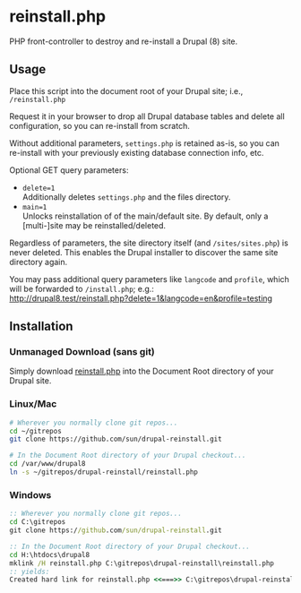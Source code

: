 # reinstall.php

PHP front-controller to destroy and re-install a Drupal (8) site.

## Usage

Place this script into the document root of your Drupal site; i.e.,
`/reinstall.php`

Request it in your browser to drop all Drupal database tables and delete all
configuration, so you can re-install from scratch.

Without additional parameters, `settings.php` is retained as-is, so you can
re-install with your previously existing database connection info, etc.

Optional GET query parameters:

* `delete=1`  
  Additionally deletes `settings.php` and the files directory.
* `main=1`  
  Unlocks reinstallation of of the main/default site. By default, only a
  [multi-]site may be reinstalled/deleted.

Regardless of parameters, the site directory itself (and `/sites/sites.php`) is
never deleted.  This enables the Drupal installer to discover the same site
directory again.

You may pass additional query parameters like `langcode` and `profile`, which
will be forwarded to `/install.php`; e.g.:  
http://drupal8.test/reinstall.php?delete=1&langcode=en&profile=testing


## Installation

### Unmanaged Download (sans git)

Simply download [reinstall.php](https://github.com/sun/drupal-reinstall/raw/master/reinstall.php) into the Document Root directory of your Drupal site.

### Linux/Mac

```sh
# Wherever you normally clone git repos...
cd ~/gitrepos
git clone https://github.com/sun/drupal-reinstall.git

# In the Document Root directory of your Drupal checkout...
cd /var/www/drupal8
ln -s ~/gitrepos/drupal-reinstall/reinstall.php
```

### Windows

```bat
:: Wherever you normally clone git repos...
cd C:\gitrepos
git clone https://github.com/sun/drupal-reinstall.git

:: In the Document Root directory of your Drupal checkout...
cd H:\htdocs\drupal8
mklink /H reinstall.php C:\gitrepos\drupal-reinstall\reinstall.php
:: yields:
Created hard link for reinstall.php <<===>> C:\gitrepos\drupal-reinstall\reinstall.php
```

